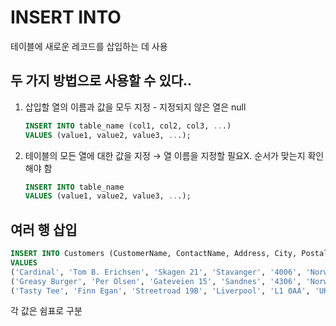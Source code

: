 # INSERT INTO
테이블에 새로운 레코드를 삽입하는 데 사용

## 두 가지 방법으로 사용할 수 있다..
1. 삽입할 열의 이름과 값을 모두 지정 - 지정되지 않은 열은 null
   ```sql
   INSERT INTO table_name (col1, col2, col3, ...)
   VALUES (value1, value2, value3, ...);
   ```
2. 테이블의 모든 열에 대한 값을 지정 → 열 이름을 지정할 필요X. 순서가 맞는지 확인해야 함
   ```sql
   INSERT INTO table_name
   VALUES (value1, value2, value3, ...);
   ```

## 여러 행 삽입
```sql
INSERT INTO Customers (CustomerName, ContactName, Address, City, PostalCode, Country)
VALUES
('Cardinal', 'Tom B. Erichsen', 'Skagen 21', 'Stavanger', '4006', 'Norway'),
('Greasy Burger', 'Per Olsen', 'Gateveien 15', 'Sandnes', '4306', 'Norway'),
('Tasty Tee', 'Finn Egan', 'Streetroad 19B', 'Liverpool', 'L1 0AA', 'UK');
```
각 값은 쉼표로 구분
